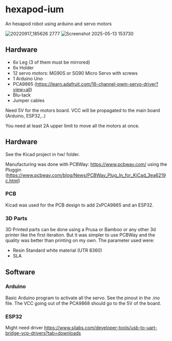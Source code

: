 # hexapod-ium

An hexapod robot using arduino and servo motors

![20220917_185626 2777](https://user-images.githubusercontent.com/6117941/190868208-11697652-cd76-4673-8842-9c9b7dfe3679.jpg)
![Screenshot 2025-05-13 153730](https://github.com/user-attachments/assets/141fc9b0-9907-4e44-b969-7053a2d981f2)

## Hardware

- 6x Leg (3 of them must be mirrored)
- 6x Holder
- 12 servo motors: MG90S or SG90 Micro Servo with screws
- 1 Arduino Uno
- PCA9865 (https://learn.adafruit.com/16-channel-pwm-servo-driver?view=all)
- Blu-tack
- Jumper cables

Need 5V for the motors board. VCC will be propagated to the main board (Arduino, ESP32,..)

You need at least 2A upper limit to move all the motors at once.

## Hardware

See the Kicad project in hw/ folder.

Manufacturing was done with PCBWay: https://www.pcbway.com/ using the Pluggin (https://www.pcbway.com/blog/News/PCBWay_Plug_In_for_KiCad_3ea6219c.html)

### PCB

Kicad was used for the PCB design to add 2xPCA9865 and an ESP32.

### 3D Parts 

3D Printed parts can be done using a Prusa or Bamboo or any other 3d printer like the first iteration. But it was simpler to use PCBWay and the quality
was better than printing on my own. The parameter used were:
- Resin Standard white material (UTR 8360)
- SLA

## Software

### Arduino

Basic Arduino program to activate all the servo.
See the pinout in the .ino file. The VCC going out of the PCA9868 should go to the 5V of the board.

### ESP32

Might need driver https://www.silabs.com/developer-tools/usb-to-uart-bridge-vcp-drivers?tab=downloads
